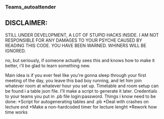 ### Teams_autoattender

## DISCLAIMER:

STILL UNDER DEVELOPMENT, A LOT OF STUPID HACKS INSIDE.
I AM NOT RESPONSIBLE FOR ANY DAMAGES TO YOUR PSYCHE CAUSED BY READING THIS CODE.
YOU HAVE BEEN WARNED.
WHINERS WILL BE IGNORED.

no, but seriously, if someone actually sees this and knows how to make it better, i'll be glad to learn something new.

Main idea is if you ever feel like you're gonna sleep through your first meeting of the day, you leave this bad boy running, and let him join whatever room at whatever hour you set up.
Timetable and room setup can be found i a table json file. I'll make a script to generate it later. Credentials to your teams you put in .pb file login:password.
Things i know need to be done:
  *Script for autogenerating tables and .pb
  *Deal with crashes on lecture end
  *Make a non-hardcoded timer for lecture lenght
  *Rework how time works

